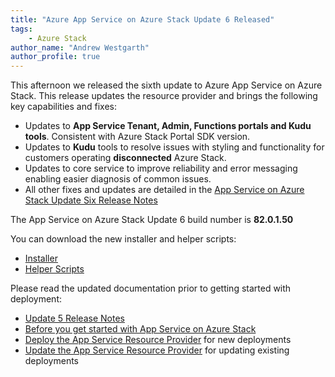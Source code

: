 ```yaml
---
title: "Azure App Service on Azure Stack Update 6 Released"
tags: 
    - Azure Stack
author_name: "Andrew Westgarth"
author_profile: true
---
```


This afternoon we released the sixth update to Azure App Service on Azure Stack.  This release updates the resource provider and brings the following key capabilities and fixes:

- Updates to **App Service Tenant, Admin, Functions portals and Kudu tools**. Consistent with Azure Stack Portal SDK version.
- Updates to **Kudu** tools to resolve issues with styling and functionality for customers operating **disconnected** Azure Stack.
- Updates to core service to improve reliability and error messaging enabling easier diagnosis of common issues.
- All other fixes and updates are detailed in the [App Service on Azure Stack Update Six Release Notes](https://docs.microsoft.com/en-us/azure-stack/operator/azure-stack-app-service-release-notes-update-six)

The App Service on Azure Stack Update 6 build number is **82.0.1.50**

You can download the new installer and helper scripts:

- [Installer](https://aka.ms/appsvcupdate6installer)
- [Helper Scripts](https://aka.ms/appsvconmashelpers)

Please read the updated documentation prior to getting started with deployment:

- [Update 5 Release Notes](https://docs.microsoft.com/en-us/azure-stack/operator/azure-stack-app-service-release-notes-update-six)
- [Before you get started with App Service on Azure Stack](https://docs.microsoft.com/azure/azure-stack/azure-stack-app-service-before-you-get-started)
- [Deploy the App Service Resource Provider](https://docs.microsoft.com/azure/azure-stack/azure-stack-app-service-deploy) for new deployments
- [Update the App Service Resource Provider](https://docs.microsoft.com/azure/azure-stack/azure-stack-app-service-update) for updating existing deployments